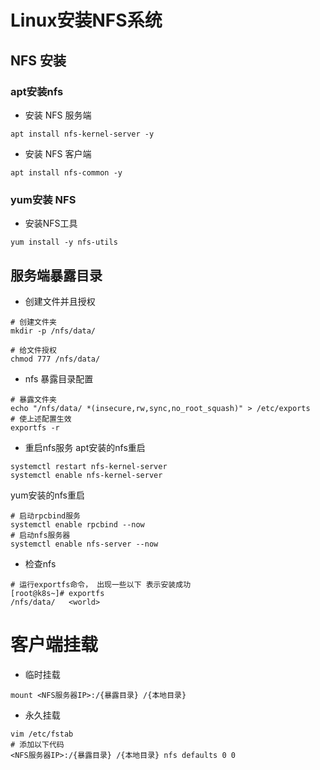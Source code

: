 # Linux安装NFS系统
## NFS 安装
### apt安装nfs
* 安装 NFS 服务端
```
apt install nfs-kernel-server -y
```
* 安装 NFS 客户端
```
apt install nfs-common -y
```
### yum安装 NFS
* 安装NFS工具
```
yum install -y nfs-utils
```
##  服务端暴露目录
* 创建文件并且授权
```
# 创建文件夹
mkdir -p /nfs/data/

# 给文件授权
chmod 777 /nfs/data/
```
* nfs 暴露目录配置
```
# 暴露文件夹
echo "/nfs/data/ *(insecure,rw,sync,no_root_squash)" > /etc/exports
# 使上述配置生效
exportfs -r
```
* 重启nfs服务
 apt安装的nfs重启
```
systemctl restart nfs-kernel-server
systemctl enable nfs-kernel-server
```
yum安装的nfs重启
```
# 启动rpcbind服务
systemctl enable rpcbind --now
# 启动nfs服务器
systemctl enable nfs-server --now
```
* 检查nfs
```
# 运行exportfs命令， 出现一些以下 表示安装成功
[root@k8s~]# exportfs
/nfs/data/   <world>
```
# 客户端挂载
* 临时挂载
```
mount <NFS服务器IP>:/{暴露目录} /{本地目录}
```
* 永久挂载
```
vim /etc/fstab
# 添加以下代码
<NFS服务器IP>:/{暴露目录} /{本地目录} nfs defaults 0 0
```